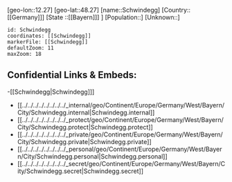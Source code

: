 ﻿---
location: [48.27,12.27]
mapzoom: [7,12] 
mapmarker: city 
type: City
tags:
- geo/City


SpocWebEntityId: 34122
isDeleted: false
confidential: public

---
[geo-lon::12.27]
[geo-lat::48.27]
[name::Schwindegg]
[Country::[[Germany]]]
[State ::[[Bayern]]] ]
[Population::]
[Unknown::]


```leaflet
id: Schwindegg
coordinates: [[Schwindegg]]
markerFile: [[Schwindegg]]
defaultZoom: 11 
maxZoom: 18
```


## Confidential Links & Embeds: 
-[[Schwindegg|Schwindegg]]] 
- [[../../../../../../../../_internal/geo/Continent/Europe/Germany/West/Bayern/City/Schwindegg.internal|Schwindegg.internal]] 
- [[../../../../../../../../_protect/geo/Continent/Europe/Germany/West/Bayern/City/Schwindegg.protect|Schwindegg.protect]] 
- [[../../../../../../../../_private/geo/Continent/Europe/Germany/West/Bayern/City/Schwindegg.private|Schwindegg.private]] 
- [[../../../../../../../../_personal/geo/Continent/Europe/Germany/West/Bayern/City/Schwindegg.personal|Schwindegg.personal]] 
- [[../../../../../../../../_secret/geo/Continent/Europe/Germany/West/Bayern/City/Schwindegg.secret|Schwindegg.secret]] 
